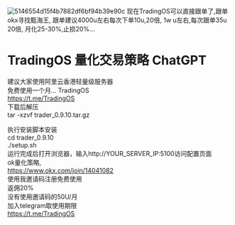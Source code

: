 ![5146554d15f4b7882df6bf94b39e90c](https://github.com/nursie999/TradingOS/assets/3390708/e17b98e6-8fac-40d1-92fe-26afeb60b376)
现在TradingOS可以直接跟单了,跟单okx寻找甄海王,
跟单建议4000u左右每次下单10u,20倍,
1w u左右,每次跟单35u 20倍,
月化25-30%,止损20%...


# TradingOS 量化交易策略 ChatGPT
建议大家使用阿里云香港轻量级服务器  
免费使用一个月...
TradingOS  
https://t.me/TradingOS  
下载后解压  
tar -xzvf trader_0.9.10.tar.gz  

执行安装脚本安装    
cd trader_0.9.10  
./setup.sh  
运行完成后打开浏览器，输入http://YOUR_SERVER_IP:5100访问配置页面  
ok量化策略,  
https://www.okx.com/join/14041082  
使用我邀请码注册免费使用   
返佣20%  
没有使用邀请码的50U/月  
加入telegram取使用期限    
https://t.me/TradingOS  

